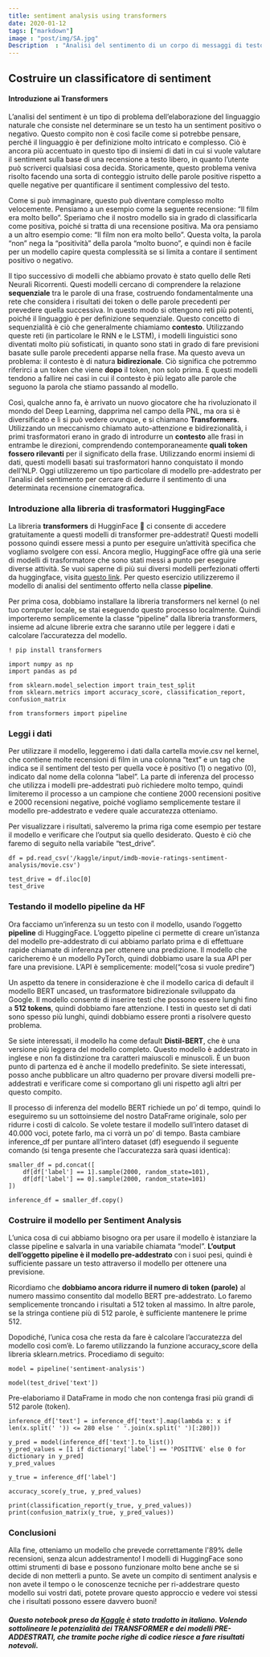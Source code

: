 ```yaml
---
title: sentiment analysis using transformers
date: 2020-01-12
tags: ["markdown"]
image : "post/img/SA.jpg"
Description  : "Analisi del sentimento di un corpo di messaggi di testo tramite transformers..."
---
```


## Costruire un classificatore di sentiment

#### Introduzione ai Transformers

L’analisi del sentiment è un tipo di problema dell’elaborazione del linguaggio naturale che consiste nel determinare se un testo ha un sentiment positivo o negativo. Questo compito non è così facile come si potrebbe pensare, perché il linguaggio è per definizione molto intricato e complesso. Ciò è ancora più accentuato in questo tipo di insiemi di dati in cui si vuole valutare il sentiment sulla base di una recensione a testo libero, in quanto l’utente può scriverci qualsiasi cosa decida. Storicamente, questo problema veniva risolto facendo una sorta di conteggio istruito delle parole positive rispetto a quelle negative per quantificare il sentiment complessivo del testo.

Come si può immaginare, questo può diventare complesso molto velocemente. Pensiamo a un esempio come la seguente recensione: “Il film era molto bello”. Speriamo che il nostro modello sia in grado di classificarla come positiva, poiché si tratta di una recensione positiva. Ma ora pensiamo a un altro esempio come: “Il film non era molto bello”. Questa volta, la parola “non” nega la “positività” della parola “molto buono”, e quindi non è facile per un modello capire questa complessità se si limita a contare il sentiment positivo o negativo.

Il tipo successivo di modelli che abbiamo provato è stato quello delle Reti Neurali Ricorrenti. Questi modelli cercano di comprendere la relazione **sequenziale** tra le parole di una frase, costruendo fondamentalmente una rete che considera i risultati dei token o delle parole precedenti per prevedere quella successiva. In questo modo si ottengono reti più potenti, poiché il linguaggio è per definizione sequenziale. Questo concetto di sequenzialità è ciò che generalmente chiamiamo **contesto**. Utilizzando queste reti (in particolare le RNN e le LSTM), i modelli linguistici sono diventati molto più sofisticati, in quanto sono stati in grado di fare previsioni basate sulle parole precedenti apparse nella frase. Ma questo aveva un problema: il contesto è di natura **bidirezionale**. Ciò significa che potremmo riferirci a un token che viene **dopo** il token, non solo prima. E questi modelli tendono a fallire nei casi in cui il contesto è più legato alle parole che seguono la parola che stiamo passando al modello.

Così, qualche anno fa, è arrivato un nuovo giocatore che ha rivoluzionato il mondo del Deep Learning, dapprima nel campo della PNL, ma ora si è diversificato e li si può vedere ovunque, e si chiamano **Transformers**. Utilizzando un meccanismo chiamato auto-attenzione e bidirezionalità, i primi trasformatori erano in grado di introdurre un **contesto** alle frasi in entrambe le direzioni, comprendendo contemporaneamente **quali token fossero rilevanti** per il significato della frase. Utilizzando enormi insiemi di dati, questi modelli basati sui trasformatori hanno conquistato il mondo dell’NLP. Oggi utilizzeremo un tipo particolare di modello pre-addestrato per l’analisi del sentimento per cercare di dedurre il sentimento di una determinata recensione cinematografica.

### Introduzione alla libreria di trasformatori HuggingFace

La libreria **transformers** di HugginFace 🤗 ci consente di accedere gratuitamente a questi modelli di transformer pre-addestrati! Questi modelli possono quindi essere messi a punto per eseguire un’attività specifica che vogliamo svolgere con essi. Ancora meglio, HuggingFace offre già una serie di modelli di trasformatore che sono stati messi a punto per eseguire diverse attività. Se vuoi saperne di più sui diversi modelli perfezionati offerti da huggingface, visita [questo link](https://huggingface.co/docs/transformers/main_classes/pipelines). Per questo esercizio utilizzeremo il modello di analisi del sentimento offerto nella classe **pipeline**.

Per prima cosa, dobbiamo installare la libreria transformers nel kernel (o nel tuo computer locale, se stai eseguendo questo processo localmente. Quindi importeremo semplicemente la classe “pipeline” dalla libreria transformers, insieme ad alcune librerie extra che saranno utile per leggere i dati e calcolare l’accuratezza del modello.

```
! pip install transformers
```

```
import numpy as np
import pandas as pd

from sklearn.model_selection import train_test_split
from sklearn.metrics import accuracy_score, classification_report, confusion_matrix

from transformers import pipeline
```

### Leggi i dati

Per utilizzare il modello, leggeremo i dati dalla cartella movie.csv nel kernel, che contiene molte recensioni di film in una colonna “text” e un tag che indica se il sentiment del testo per quella voce è positivo (1) o negativo (0), indicato dal nome della colonna “label”. La parte di inferenza del processo che utilizza i modelli pre-addestrati può richiedere molto tempo, quindi limiteremo il processo a un campione che contiene 2000 recensioni positive e 2000 recensioni negative, poiché vogliamo semplicemente testare il modello pre-addestrato e vedere quale accuratezza otteniamo.

Per visualizzare i risultati, salveremo la prima riga come esempio per testare il modello e verificare che l’output sia quello desiderato. Questo è ciò che faremo di seguito nella variabile “test\_drive”.

```
df = pd.read_csv('/kaggle/input/imdb-movie-ratings-sentiment-analysis/movie.csv')

test_drive = df.iloc[0]
test_drive
```

### Testando il modello pipeline da HF

Ora facciamo un’inferenza su un testo con il modello, usando l’oggetto **pipeline** di HuggingFace. L’oggetto pipeline ci permette di creare un’istanza del modello pre-addestrato di cui abbiamo parlato prima e di effettuare rapide chiamate di inferenza per ottenere una predizione. Il modello che caricheremo è un modello PyTorch, quindi dobbiamo usare la sua API per fare una previsione. L’API è semplicemente: model(“cosa si vuole predire”)

Un aspetto da tenere in considerazione è che il modello carica di default il modello BERT uncased, un trasformatore bidirezionale sviluppato da Google. Il modello consente di inserire testi che possono essere lunghi fino a **512 tokens**, quindi dobbiamo fare attenzione. I testi in questo set di dati sono spesso più lunghi, quindi dobbiamo essere pronti a risolvere questo problema.

Se siete interessati, il modello ha come default **Distil-BERT**, che è una versione più leggera del modello completo. Questo modello è addestrato in inglese e non fa distinzione tra caratteri maiuscoli e minuscoli. È un buon punto di partenza ed è anche il modello predefinito. Se siete interessati, posso anche pubblicare un altro quaderno per provare diversi modelli pre-addestrati e verificare come si comportano gli uni rispetto agli altri per questo compito.

Il processo di inferenza del modello BERT richiede un po’ di tempo, quindi lo eseguiremo su un sottoinsieme del nostro DataFrame originale, solo per ridurre i costi di calcolo. Se volete testare il modello sull’intero dataset di 40.000 voci, potete farlo, ma ci vorrà un po’ di tempo. Basta cambiare inference\_df per puntare all’intero dataset (df) eseguendo il seguente comando (si tenga presente che l’accuratezza sarà quasi identica):

```
smaller_df = pd.concat([
    df[df['label'] == 1].sample(2000, random_state=101),
    df[df['label'] == 0].sample(2000, random_state=101)
])

inference_df = smaller_df.copy()
```

### Costruire il modello per Sentiment Analysis

L’unica cosa di cui abbiamo bisogno ora per usare il modello è istanziare la classe pipeline e salvarla in una variabile chiamata “model”. **L’output dell’oggetto pipeline è il modello pre-addestrato** con i suoi pesi, quindi è sufficiente passare un testo attraverso il modello per ottenere una previsione.

Ricordiamo che **dobbiamo ancora ridurre il numero di token (parole)** al numero massimo consentito dal modello BERT pre-addestrato. Lo faremo semplicemente troncando i risultati a 512 token al massimo. In altre parole, se la stringa contiene più di 512 parole, è sufficiente mantenere le prime 512.

Dopodiché, l’unica cosa che resta da fare è calcolare l’accuratezza del modello così com’è. Lo faremo utilizzando la funzione accuracy\_score della libreria sklearn.metrics. Procediamo di seguito:

```
model = pipeline('sentiment-analysis')
```

```
model(test_drive['text'])
```

Pre-elaboriamo il DataFrame in modo che non contenga frasi più grandi di 512 parole (token).

```
inference_df['text'] = inference_df['text'].map(lambda x: x if len(x.split(' ')) <= 280 else ' '.join(x.split(' ')[:280]))
```

```
y_pred = model(inference_df['text'].to_list())
y_pred_values = [1 if dictionary['label'] == 'POSITIVE' else 0 for dictionary in y_pred]
y_pred_values
```

```
y_true = inference_df['label']

accuracy_score(y_true, y_pred_values)
```

```
print(classification_report(y_true, y_pred_values))
print(confusion_matrix(y_true, y_pred_values))
```

### Conclusioni

Alla fine, otteniamo un modello che prevede correttamente l'89% delle recensioni, senza alcun addestramento! I modelli di HuggingFace sono ottimi strumenti di base e possono funzionare molto bene anche se si decide di non metterli a punto. Se avete un compito di sentiment analysis e non avete il tempo o le conoscenze tecniche per ri-addestrare questo modello sui vostri dati, potete provare questo approccio e vedere voi stessi che i risultati possono essere davvero buoni!


###### _**Questo notebook preso da [Kaggle](https://www.kaggle.com/code/rererel/89-accuracy-with-4-lines-of-code-using-hf/edit) è stato tradotto in italiano. Volendo sottolineare le potenzialità dei TRANSFORMER e dei modelli PRE-ADDESTRATI, che tramite poche righe di codice riesce a fare risultati notevoli.**_